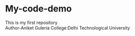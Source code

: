 # My-code-demo
This is my first repository
<br>
Author-Aniket Guleria
College:Delhi Technological University
